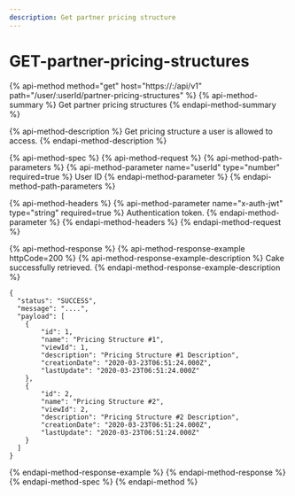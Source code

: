 ```yaml
---
description: Get partner pricing structure
---
```


# GET-partner-pricing-structures

{% api-method method="get" host="https://<host>:<port>/api/v1" path="/user/:userId/partner-pricing-structures" %}
{% api-method-summary %}
Get partner pricing structures
{% endapi-method-summary %}

{% api-method-description %}
Get pricing structure a user is allowed to access.
{% endapi-method-description %}

{% api-method-spec %}
{% api-method-request %}
{% api-method-path-parameters %}
{% api-method-parameter name="userId" type="number" required=true %}
User ID
{% endapi-method-parameter %}
{% endapi-method-path-parameters %}

{% api-method-headers %}
{% api-method-parameter name="x-auth-jwt" type="string" required=true %}
Authentication token.
{% endapi-method-parameter %}
{% endapi-method-headers %}
{% endapi-method-request %}

{% api-method-response %}
{% api-method-response-example httpCode=200 %}
{% api-method-response-example-description %}
Cake successfully retrieved.
{% endapi-method-response-example-description %}

```
{
  "status": "SUCCESS",
  "message": "....",
  "payload": [
    {
        "id": 1,
        "name": "Pricing Structure #1",
        "viewId": 1,
        "description": "Pricing Structure #1 Description",
        "creationDate": "2020-03-23T06:51:24.000Z",
        "lastUpdate": "2020-03-23T06:51:24.000Z"
    },
    {
        "id": 2,
        "name": "Pricing Structure #2",
        "viewId": 2,
        "description": "Pricing Structure #2 Description",
        "creationDate": "2020-03-23T06:51:24.000Z",
        "lastUpdate": "2020-03-23T06:51:24.000Z"
    }
  ]
}
```
{% endapi-method-response-example %}
{% endapi-method-response %}
{% endapi-method-spec %}
{% endapi-method %}



